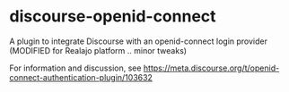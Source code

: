 # discourse-openid-connect

A plugin to integrate Discourse with an openid-connect login provider  (MODIFIED for Realajo platform .. minor tweaks) 

For information and discussion, see https://meta.discourse.org/t/openid-connect-authentication-plugin/103632
